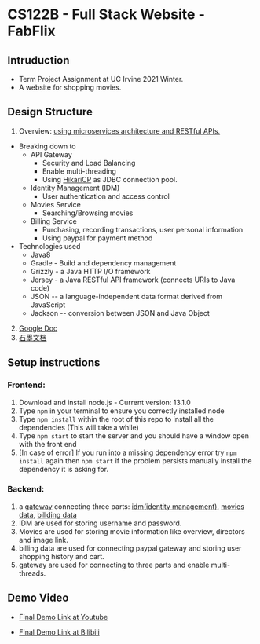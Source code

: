 # CS122B - Full Stack Website - FabFlix

## Intruduction
+ Term Project Assignment at UC Irvine 2021 Winter.
+ A website for shopping movies.

## Design Structure
  1. Overview: [using microservices architecture and RESTful APIs.](https://blog.dreamfactory.com/restful-api-and-microservices-the-differences-and-how-they-work-together/)
  + Breaking down to 
    + API Gateway
        + Security and Load Balancing
        + Enable multi-threading
        + Using [HikariCP](https://github.com/brettwooldridge/HikariCP) as JDBC connection pool.
    + Identity Management (IDM)
        + User authentication and access control
    + Movies Service
        + Searching/Browsing movies
    + Billing Service
        + Purchasing, recording transactions, user personal information
        + Using paypal for payment method
  + Technologies used
    + Java8
    + Gradle - Build and dependency management
    + Grizzly - a Java HTTP I/O framework
    + Jersey - a Java RESTful API framework (connects URIs to Java code)
    + JSON -- a language-independent data format derived from JavaScript
    + Jackson -- conversion between JSON and Java Object

  2. [Google Doc](https://docs.google.com/document/d/1yt_3F2Ka9OV3MDTRujEvXzsVgx5XhJJOEirQlSzVoHQ/edit?usp=sharing)
  3. [石墨文档](https://shimo.im/docs/w6cwWGrgkTQDTkkx/)

## Setup instructions

### Frontend:
  1. Download and install node.js - Current version: 13.1.0
  2. Type `npm` in your terminal to ensure you correctly installed node
  3. Type `npm install` within the root of this repo to install all the dependencies (This will take a while)
  4. Type `npm start` to start the server and you should have a window open with the front end
  5. [In case of error] If you run into a missing dependency error try `npm install` again then `npm start` if the problem persists manually install the dependency it is asking for.
### Backend:
  1. a [gateway](https://github.com/chengyu2000311/FabFlixGateway) connecting three parts: [idm(identity management)](https://github.com/chengyu2000311/FabFlixIDM), [movies data](https://github.com/chengyu2000311/FabFlixMovies), [billding data](https://github.com/chengyu2000311/FabFlixBilling)
  2. IDM are used for storing username and password.
  3. Movies are used for storing movie information like overview, directors and image link.
  4. billing data are used for connecting paypal gateway and storing user shopping history and cart.
  5. gateway are used for connecting to three parts and enable multi-threads.


## Demo Video

+ [Final Demo Link at Youtube](https://youtu.be/TU5BG0LFPAQ)

+ [Final Demo Link at Bilibili](https://www.bilibili.com/video/BV17y4y1E7dC)
